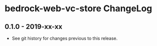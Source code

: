 # bedrock-web-vc-store ChangeLog

## 0.1.0 - 2019-xx-xx

- See git history for changes previous to this release.
